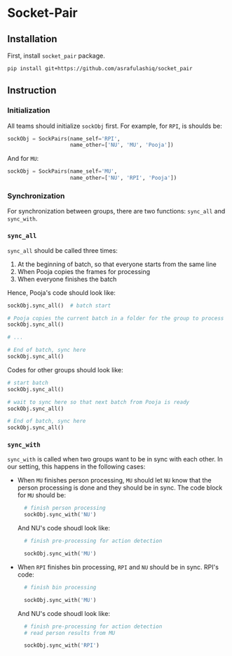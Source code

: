 # Socket-Pair

## Installation

First, install `socket_pair` package.

```bash
pip install git+https://github.com/asrafulashiq/socket_pair
```

## Instruction

### Initialization

All teams should initialize `sockObj` first. For example, for `RPI`, is shoulds be:

```python
sockObj = SockPairs(name_self='RPI', 
                    name_other=['NU', 'MU', 'Pooja'])
```

And for `MU`:

```python
sockObj = SockPairs(name_self='MU', 
                    name_other=['NU', 'RPI', 'Pooja'])
```


### Synchronization

For synchronization between groups, there are two functions: `sync_all` and `sync_with`.

### `sync_all`

`sync_all` should be called three times:

1. At the beginning of batch, so that everyone starts from the same line
2. When Pooja copies the frames for processing
3. When everyone finishes the batch 

Hence, Pooja's code should look like:

```python
sockObj.sync_all()  # batch start

# Pooja copies the current batch in a folder for the group to process
sockObj.sync_all()

# ...

# End of batch, sync here 
sockObj.sync_all()

```

Codes for other groups should look like:

```python
# start batch
sockObj.sync_all()

# wait to sync here so that next batch from Pooja is ready
sockObj.sync_all()

# End of batch, sync here 
sockObj.sync_all()
```

### `sync_with`

`sync_with` is called when two groups want to be in sync with each other. In our setting, this happens in the following cases:

- When `MU` finishes person processing, `MU` should let `NU` know that the person processing is done and they should be in sync. The code block for `MU` should be:
  
  ```python
    # finish person processing
    sockObj.sync_with('NU')
  ```

  And NU's code shoudl look like:
  
  ```python
    # finish pre-processing for action detection

    sockObj.sync_with('MU')
  ```

- When `RPI` finishes bin processing, `RPI` and `NU` should be in sync. RPI's code:
  
  ```python
    # finish bin processing

    sockObj.sync_with('MU')
  ```

  And NU's code shoudl look like:
  
  ```python
    # finish pre-processing for action detection
    # read person results from MU

    sockObj.sync_with('RPI')
  ```
